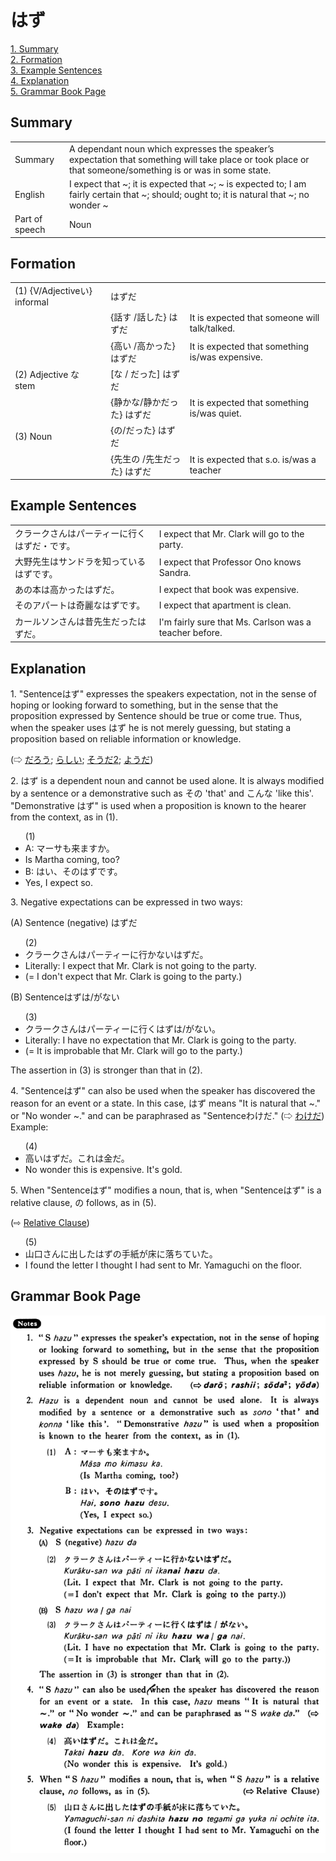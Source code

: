 # はず

[1. Summary](#summary)<br>
[2. Formation](#formation)<br>
[3. Example Sentences](#example-sentences)<br>
[4. Explanation](#explanation)<br>
[5. Grammar Book Page](#grammar-book-page)<br>


## Summary

<table><tr>   <td>Summary</td>   <td>A dependant noun which expresses the speaker’s expectation that something will take place or took place or that someone/something is or was in some state.</td></tr><tr>   <td>English</td>   <td>I expect that ~; it is expected that ~; ~ is expected to; I am fairly certain that ~; should; ought to; it is natural that ~; no wonder ~</td></tr><tr>   <td>Part of speech</td>   <td>Noun</td></tr></table>

## Formation

<table class="table"> <tbody><tr class="tr head"> <td class="td"><span class="numbers">(1)</span> <span> <span class="bold">{V/Adjectiveい}    informal </span></span></td> <td class="td"><span class="concept">はずだ</span> </td> <td class="td"><span>&nbsp;</span></td> </tr> <tr class="tr"> <td class="td"><span>&nbsp;</span></td> <td class="td"><span>{話す /話した} <span class="concept">はずだ</span></span></td> <td class="td"><span>It    is expected that someone will talk/talked.</span></td> </tr> <tr class="tr"> <td class="td"><span>&nbsp;</span></td> <td class="td"><span>{高い /高かった} <span class="concept">はずだ</span></span></td> <td class="td"><span>It    is expected that something is/was expensive.</span></td> </tr> <tr class="tr head"> <td class="td"><span class="numbers">(2)</span> <span> <span class="bold">Adjective な stem </span></span></td> <td class="td"><span>[<span class="concept">な </span>/ <span class="concept">だった</span>] <span class="concept">はずだ</span></span></td> <td class="td"><span>&nbsp;</span></td> </tr> <tr class="tr"> <td class="td"><span>&nbsp;</span></td> <td class="td"><span>{静か<span class="concept">な</span>/静か<span class="concept">だった</span>} <span class="concept">はずだ</span></span></td> <td class="td"><span>It    is expected that something is/was quiet.</span></td> </tr> <tr class="tr head"> <td class="td"><span class="numbers">(3)</span> <span> <span class="bold">Noun </span></span></td> <td class="td"><span>{<span class="concept">の</span>/<span class="concept">だった</span>} <span class="concept">はずだ</span></span></td> <td class="td"><span>&nbsp;</span></td> </tr> <tr class="tr"> <td class="td"><span>&nbsp;</span></td> <td class="td"><span>{先生の /先生だった} はずだ</span></td> <td class="td"><span>It    is expected that s.o. is/was a teacher</span></td> </tr> </tbody></table>

## Example Sentences

<table><tr>   <td>クラークさんはパーティーに行くはずだ・です。</td>   <td>I expect that Mr. Clark will go to the party.</td></tr><tr>   <td>大野先生はサンドラを知っているはずです。</td>   <td>I expect that Professor Ono knows Sandra.</td></tr><tr>   <td>あの本は高かったはずだ。</td>   <td>I expect that book was expensive.</td></tr><tr>   <td>そのアパートは奇麗なはずです。</td>   <td>I expect that apartment is clean.</td></tr><tr>   <td>カールソンさんは昔先生だったはずだ。</td>   <td>I'm fairly sure that Ms. Carlson was a teacher before.</td></tr></table>

## Explanation

<p>1. "Sentence<span class="cloze">はず</span>" expresses the speakers expectation, not in the sense of hoping or looking forward to something, but in the sense that the proposition expressed by Sentence should be true or come true. Thus, when the speaker uses <span class="cloze">はず</span> he is not merely guessing, but stating a proposition based on reliable information or knowledge. </p>  <p>(⇨ <a href="#㊦ だろう">だろう</a>; <a href="#㊦ らしい">らしい</a>; <a href="#㊦ そうだ (2)">そうだ2</a>; <a href="#㊦ ようだ">ようだ</a>)</p>  <p>2. <span class="cloze">はず</span> is a dependent noun and cannot be used alone. It is always modified by a sentence or a demonstrative such as その 'that' and こんな 'like this'. "Demonstrative <span class="cloze">はず</span>" is used when a proposition is known to the hearer from the context, as in (1).</p>  <ul>(1) <li>A: マーサも来ますか。</li> <li>Is Martha coming, too?</li>  <li>B: はい、その<span class="cloze">はず</span>です。</li> <li>Yes, I expect so.</li> </ul>  <p>3. Negative expectations can be expressed in two ways:</p>  <p>(A) Sentence (negative) <span class="cloze">はず</span>だ</p>  <ul>(2) <li>クラークさんはパーティーに行かない<span class="cloze">はず</span>だ。</li> <li>Literally: I expect that Mr. Clark is not going to the party.</li> <li>(= I don't expect that Mr. Clark is going to the party.)</li> </ul>  <p>(B) Sentenceはずは/がない</p>  <ul>(3) <li>クラークさんはパーティーに行く<span class="cloze">はず</span>は/がない。</li> <li>Literally: I have no expectation that Mr. Clark is going to the party.</li> <li>(= It is improbable that Mr. Clark will go to the party.)</li> </ul>  <p>The assertion in (3) is stronger than that in (2).</p>  <p>4. "Sentence<span class="cloze">はず</span>" can also be used when the speaker has discovered the reason for an event or a state. In this case, <span class="cloze">はず</span> means "It is natural that ~." or "No wonder ~." and can be paraphrased as "Sentenceわけだ." (⇨ <a href="#㊦ わけだ">わけだ</a>) Example:</p>  <ul>(4) <li>高い<span class="cloze">はず</span>だ。これは金だ。</li> <li>No wonder this is expensive. It's gold.</li> </ul>  <p>5. When "Sentence<span class="cloze">はず</span>" modifies a noun, that is, when "Sentence<span class="cloze">はず</span>" is a relative clause, の follows, as in (5).</p>  <p>(⇨ <a href="#㊦ Relative Clause">Relative Clause</a>)</p>  <ul>(5) <li>山口さんに出した<span class="cloze">はず</span>の手紙が床に落ちていた。</li> <li>I found the letter I thought I had sent to Mr. Yamaguchi on the floor.</li> </ul>

## Grammar Book Page

![](../img/Basicはず.png)

